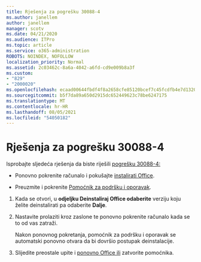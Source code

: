 ```yaml
---
title: Rješenja za pogrešku 30088-4
ms.author: janellem
author: janellem
manager: scotv
ms.date: 04/21/2020
ms.audience: ITPro
ms.topic: article
ms.service: o365-administration
ROBOTS: NOINDEX, NOFOLLOW
localization_priority: Normal
ms.assetid: 2c03462c-8a6a-4042-a6fd-cd9e009b8a3f
ms.custom:
- "829"
- "2000020"
ms.openlocfilehash: ecaad00644fbdf4f8a2658cfe85120bcef7c45fcdfb4e7d1320234c69f9fac80
ms.sourcegitcommit: b5f7da89a650d2915dc652449623c78be6247175
ms.translationtype: MT
ms.contentlocale: hr-HR
ms.lasthandoff: 08/05/2021
ms.locfileid: "54050182"
---
```

# <a name="solutions-for-error-30088-4"></a>Rješenja za pogrešku 30088-4

Isprobajte sljedeća rješenja da biste riješili [pogrešku 30088-4:](https://support.office.com/article/d5df89a9-0507-4b4c-92f9-22f457e630aa?wt.mc_id=Alchemy_ClientDIA)
  
- Ponovno pokrenite računalo i pokušajte [instalirati Office](https://portal.office.com/OLS/MySoftware.aspx).

- Preuzmite i pokrenite [Pomoćnik za podršku i oporavak](https://aka.ms/SARA-OfficeUninstall-Alchemy).

1. Kada se otvori, u **odjeljku Deinstaliraj Office odaberite** verziju koju želite deinstalirati pa odaberite **Dalje**.

2. Nastavite prolaziti kroz zaslone te ponovno pokrenite računalo kada se to od vas zatraži.

    Nakon ponovnog pokretanja, pomoćnik za podršku i oporavak se automatski ponovno otvara da bi dovršio postupak deinstalacije.

3. Slijedite preostale upite i [ponovno Office ili](https://portal.office.com/OLS/MySoftware.aspx) zatvorite pomoćnika.
